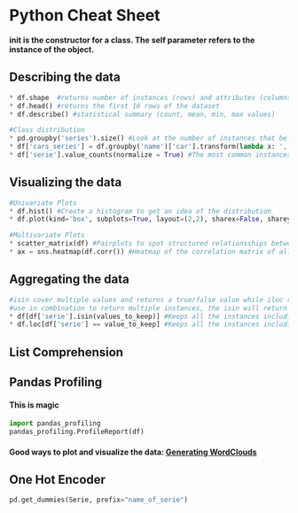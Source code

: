 # Python Cheat Sheet

**__init__ is the constructor for a class. The self parameter refers to the instance of the object.**

## Describing the data
``` py
* df.shape  #returns number of instances (rows) and attributes (columns)
* df.head() #returns the first 10 rows of the dataset
* df.describe() #statistical summary (count, mean, min, max values)

#Class distribution
* pd.groupby('series').size() #Look at the number of instances that belong to each attribute.
* df['cars_series'] = df.groupby('name')['car'].transform(lambda x: ','.join(x)) #Add all cars for each name (remove dublicates after) 
* df['serie'].value_counts(normalize = True) #The most common instances of an attribute in decending order (normalize is optional)
```

## Visualizing the data
``` py
#Univariate Plots
* df.hist() #Create a histogram to get an idea of the distribution
* df.plot(kind='box', subplots=True, layout=(2,2), sharex=False, sharey=False) #Boxplot (numeric input)

#Multivariate Plots
* scatter_matrix(df) #Pairplots to spot structured relationsships between input variables
* ax = sns.heatmap(df.corr()) #Heatmap of the correlation matrix of all attributes.
```

## Aggregating the data
``` py 
#isin cover multiple values and returns a true/false value while iloc returns the whole instance
#use in combination to return multiple instances, the isin will return a mask that is used in the iloc
* df[df['serie'].isin(values_to_keep)] #Keeps all the instances including values to keep of the attribute serie.
* df.loc[df['serie'] == value_to_keep] #Keeps all the instances including the value 

```

## List Comprehension

## Pandas Profiling
#### This is magic
``` py
import pandas_profiling
pandas_profiling.ProfileReport(df)
```
#### Good ways to plot and visualize the data: [Generating WordClouds](https://www.datacamp.com/community/tutorials/wordcloud-python)

## One Hot Encoder
```py
pd.get_dummies(Serie, prefix="name_of_serie")
```
